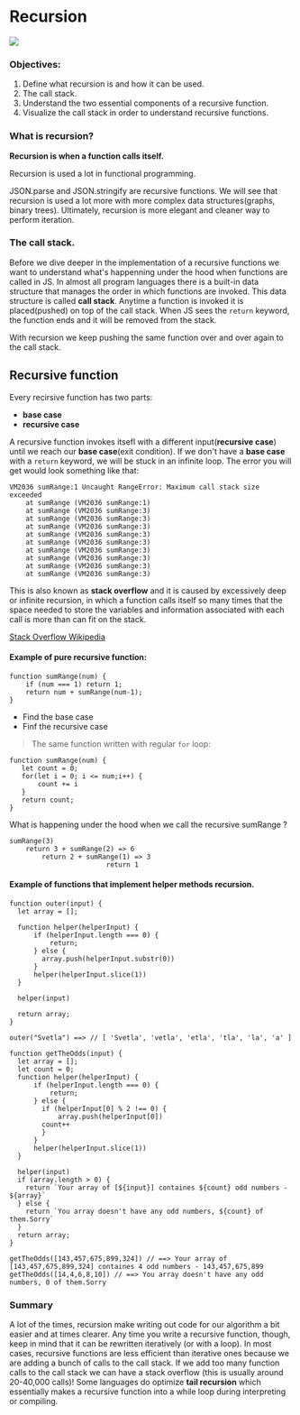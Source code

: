 # Recursion

![](https://miro.medium.com/max/669/1*Hgviugi5d0AZcFgy1-xVqQ.jpeg)

### Objectives:

1. Define what recursion is and how it can be used.
2. The call stack.
2. Understand the two essential components of a recursive function.
3. Visualize the call stack in order to understand recursive functions.

### What is recursion? 

**Recursion is when a function calls itself.**

Recursion is used a lot in functional programming. 

JSON.parse and JSON.stringify are recursive functions. We will see that recursion is used a lot more with more complex data structures(graphs, binary trees). Ultimately, recursion is more elegant and cleaner way to perform iteration.

### The call stack. 

Before we dive deeper in the implementation of a recursive functions we want to understand what's happenning under the hood when functions are called in JS.
In almost all program languages there is a built-in data structure that manages the order in which functions are invoked. This data structure is called **call stack**. Anytime a function is invoked it is placed(pushed) on top of the call stack. When JS sees the `return` keyword, the function ends and it will be removed from the stack. 

With recursion we keep pushing the same function over and over again to the call stack.

## Recursive function 
Every recirsive function has two parts: 
 - **base case**
 - **recursive case**

A recursive function invokes itsefl with a different input(**recursive case**) until we reach our **base case**(exit condition). If we don't have a **base case** with a `return` keyword, we will be stuck in an infinite loop. The error you will get would look something like that: 

```
VM2036 sumRange:1 Uncaught RangeError: Maximum call stack size exceeded
    at sumRange (VM2036 sumRange:1)
    at sumRange (VM2036 sumRange:3)
    at sumRange (VM2036 sumRange:3)
    at sumRange (VM2036 sumRange:3)
    at sumRange (VM2036 sumRange:3)
    at sumRange (VM2036 sumRange:3)
    at sumRange (VM2036 sumRange:3)
    at sumRange (VM2036 sumRange:3)
    at sumRange (VM2036 sumRange:3)
    at sumRange (VM2036 sumRange:3)
```

This is also known as **stack overflow** and it is caused by excessively deep or infinite recursion, in which a function calls itself so many times that the space needed to store the variables and information associated with each call is more than can fit on the stack.

[Stack Overflow Wikipedia](https://en.wikipedia.org/wiki/Stack_overflow)

#### Example of **pure** recursive function:

```
function sumRange(num) {
	if (num === 1) return 1;
	return num + sumRange(num-1);
}
```
* Find the base case 
* Finf the recursive case 

> The same function written with regular `for` loop: 

```
function sumRange(num) {
   let count = 0;
   for(let i = 0; i <= num;i++) {
       count += i
   }
   return count;
}
```
What is happening under the hood when we call the recursive sumRange ? 

```
sumRange(3) 
    return 3 + sumRange(2) => 6 
        return 2 + sumRange(1) => 3
                		return 1 
```

#### Example of functions that implement helper methods recursion.

```
function outer(input) {
  let array = [];
	  
  function helper(helperInput) {
	  if (helperInput.length === 0) {
	      return;
	  } else {
	    array.push(helperInput.substr(0))
	  }
	  helper(helperInput.slice(1))
  }
	  
  helper(input)
  
  return array;
}

outer("Svetla") ==> // [ 'Svetla', 'vetla', 'etla', 'tla', 'la', 'a' ]

```

```
function getTheOdds(input) {
  let array = [];
  let count = 0;
  function helper(helperInput) {
	  if (helperInput.length === 0) {
	      return;
	  } else {
	    if (helperInput[0] % 2 !== 0) {
	    	array.push(helperInput[0])
        count++
	    }
	  }
	  helper(helperInput.slice(1))
  }
	  
  helper(input)
  if (array.length > 0) {
    return `Your array of [${input}] containes ${count} odd numbers - ${array}`
  } else {
    return `You array doesn't have any odd numbers, ${count} of them.Sorry`
  }
  return array;
}

getTheOdds([143,457,675,899,324]) // ==> Your array of [143,457,675,899,324] containes 4 odd numbers - 143,457,675,899
getTheOdds([14,4,6,8,10]) // ==> You array doesn't have any odd numbers, 0 of them.Sorry
```

### Summary

 A lot of the times, recursion make writing out code for our algorithm a bit easier and at times clearer. Any time you write a recursive function, though, keep in mind that it can be rewritten iteratively (or with a loop). In most cases, recursive functions are less efficient than iterative ones because we are adding a bunch of calls to the call stack. If we add too many function calls to the call stack we can have a stack overflow (this is usually around 20-40,000 calls)! Some languages do optimize **tail recursion** which essentially makes a recursive function into a while loop during interpreting or compiling.